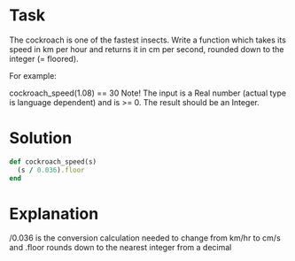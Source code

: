 # Task
The cockroach is one of the fastest insects. Write a function which takes its speed in km per hour and returns it in cm per second, 
rounded down to the integer (= floored).

For example:

cockroach_speed(1.08) == 30
Note! The input is a Real number (actual type is language dependent) and is >= 0. The result should be an Integer.

# Solution
```ruby
def cockroach_speed(s)
  (s / 0.036).floor
end
```

# Explanation
/0.036 is the conversion calculation needed to change from km/hr to cm/s and .floor rounds down to the nearest integer from a decimal

